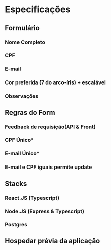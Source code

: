 # Especificações

## Formulário

### Nome Completo

### CPF

### E-mail

### Cor preferida (7 do arco-íris) + escalável

### Observações

## Regras do Form

### Feedback de requisição(API & Front)

### CPF Único\*

### E-mail Único\*

### E-mail e CPF iguais permite update

## Stacks

### React.JS (Typescript)

### Node.JS (Express & Typescript)

### Postgres

## Hospedar prévia da aplicação
